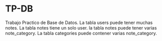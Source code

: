 # TP-DB
Trabajo Practico de Base de Datos.
La tabla users puede tener muchas notes. La tabla notes tiene un solo user. la tabla notes puede tener varias note_category. La tabla categories puede contener varias note_category.
